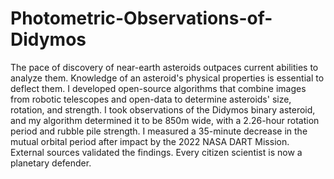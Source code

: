 # Photometric-Observations-of-Didymos

The pace of discovery of near-earth asteroids outpaces current abilities to analyze them. Knowledge of an asteroid's physical properties is essential to deflect them. I developed open-source algorithms that combine images from robotic telescopes and open-data to determine asteroids' size, rotation, and strength. I took observations of the Didymos binary asteroid, and my algorithm determined it to be 850m wide, with a 2.26-hour rotation period and rubble pile strength. I measured a 35-minute decrease in the mutual orbital period after impact by the 2022 NASA DART Mission. External sources validated the findings. Every citizen scientist is now a planetary defender.
